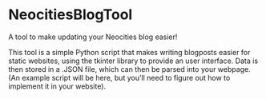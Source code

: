 # NeocitiesBlogTool
A tool to make updating your Neocities blog easier!

This tool is a simple Python script that makes writing blogposts easier for static websites, using the tkinter library to provide an user interface. Data is then stored in a .JSON file, which can then be parsed into your webpage. (An example script will be here, but you'll need to figure out how to implement it in your website).

